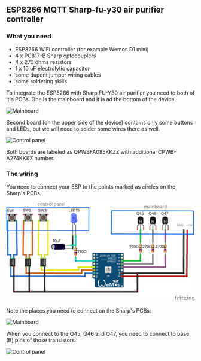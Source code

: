 ## ESP8266 MQTT Sharp-fu-y30 air purifier controller

### What you need
* ESP8266 WiFi controller (for example Wemos D1 mini)
* 4 x PC817-B Sharp optocouplers 
* 4 x 270 ohms resistors
* 1 x 10 uF electrolytic capacitor
* some dupont jumper wiring cables
* some soldering skills

To integrate the ESP8266 with Sharp FU-Y30 air purifier you need to both of it's PCBs. One is the mainboard and it is ad the bottom of the device. 

![Mainboard](./doc/sharp-fu-y30-mainboard-front.png)

Second board (on the upper side of the device) contains only some buttons and LEDs, but we will need to solder some wires there as well. 

![Control panel](./doc/sharp-fu-y30-control-panel-front.png)

Both boards are labeled as QPWBFA085KKZZ with additional CPWB-A274KKKZ number.

### The wiring
You need to connect your ESP to the points marked as circles on the Sharp's PCBs.

![The wiring](./doc/sharp-fu-y30-esp8266-wiring.png)

Note the places you need to connect on the Sharp's PCBs:

![Mainboard](./doc/sharp-fu-y30-mainboard.png)

When you connect to the Q45, Q46 and Q47, you need to connect to base (B) pins of those transistors.

![Control panel](./doc/sharp-fu-y30-control-panel.png)


